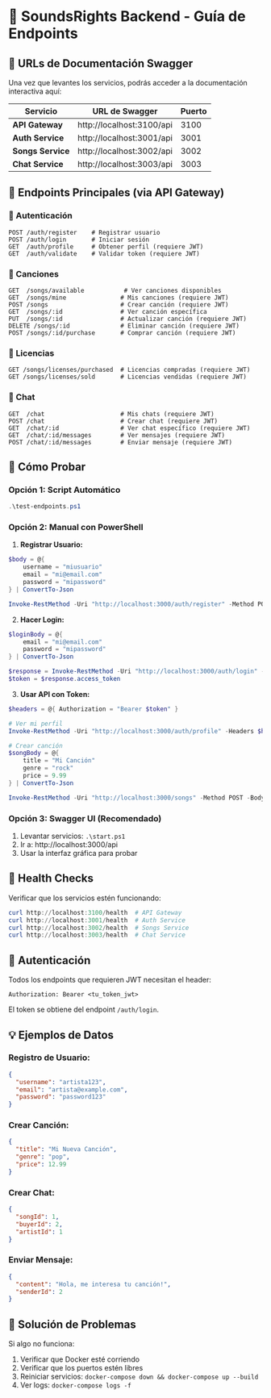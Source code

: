 # 🎵 SoundsRights Backend - Guía de Endpoints

## 🚀 URLs de Documentación Swagger

Una vez que levantes los servicios, podrás acceder a la documentación interactiva aquí:

| Servicio | URL de Swagger | Puerto |
|----------|----------------|--------|
| **API Gateway** | http://localhost:3100/api | 3100 |
| **Auth Service** | http://localhost:3001/api | 3001 |
| **Songs Service** | http://localhost:3002/api | 3002 |
| **Chat Service** | http://localhost:3003/api | 3003 |

## 📍 Endpoints Principales (via API Gateway)

### 🔐 Autenticación
```
POST /auth/register    # Registrar usuario
POST /auth/login       # Iniciar sesión  
GET  /auth/profile     # Obtener perfil (requiere JWT)
GET  /auth/validate    # Validar token (requiere JWT)
```

### 🎵 Canciones
```
GET  /songs/available           # Ver canciones disponibles
GET  /songs/mine               # Mis canciones (requiere JWT)
POST /songs                    # Crear canción (requiere JWT)
GET  /songs/:id                # Ver canción específica
PUT  /songs/:id                # Actualizar canción (requiere JWT)
DELETE /songs/:id              # Eliminar canción (requiere JWT)
POST /songs/:id/purchase       # Comprar canción (requiere JWT)
```

### 📜 Licencias
```
GET /songs/licenses/purchased  # Licencias compradas (requiere JWT)
GET /songs/licenses/sold       # Licencias vendidas (requiere JWT)
```

### 💬 Chat
```
GET  /chat                     # Mis chats (requiere JWT)
POST /chat                     # Crear chat (requiere JWT)
GET  /chat/:id                 # Ver chat específico (requiere JWT)
GET  /chat/:id/messages        # Ver mensajes (requiere JWT)
POST /chat/:id/messages        # Enviar mensaje (requiere JWT)
```

## 🧪 Cómo Probar

### Opción 1: Script Automático
```powershell
.\test-endpoints.ps1
```

### Opción 2: Manual con PowerShell

1. **Registrar Usuario:**
```powershell
$body = @{
    username = "miusuario"
    email = "mi@email.com"
    password = "mipassword"
} | ConvertTo-Json

Invoke-RestMethod -Uri "http://localhost:3000/auth/register" -Method POST -Body $body -ContentType "application/json"
```

2. **Hacer Login:**
```powershell
$loginBody = @{
    email = "mi@email.com"
    password = "mipassword"
} | ConvertTo-Json

$response = Invoke-RestMethod -Uri "http://localhost:3000/auth/login" -Method POST -Body $loginBody -ContentType "application/json"
$token = $response.access_token
```

3. **Usar API con Token:**
```powershell
$headers = @{ Authorization = "Bearer $token" }

# Ver mi perfil
Invoke-RestMethod -Uri "http://localhost:3000/auth/profile" -Headers $headers

# Crear canción
$songBody = @{
    title = "Mi Canción"
    genre = "rock"
    price = 9.99
} | ConvertTo-Json

Invoke-RestMethod -Uri "http://localhost:3000/songs" -Method POST -Body $songBody -ContentType "application/json" -Headers $headers
```

### Opción 3: Swagger UI (Recomendado)

1. Levantar servicios: `.\start.ps1`
2. Ir a: http://localhost:3000/api
3. Usar la interfaz gráfica para probar

## 🏥 Health Checks

Verificar que los servicios estén funcionando:
```powershell
curl http://localhost:3100/health  # API Gateway
curl http://localhost:3001/health  # Auth Service
curl http://localhost:3002/health  # Songs Service  
curl http://localhost:3003/health  # Chat Service
```

## 🔑 Autenticación

Todos los endpoints que requieren JWT necesitan el header:
```
Authorization: Bearer <tu_token_jwt>
```

El token se obtiene del endpoint `/auth/login`.

## 💡 Ejemplos de Datos

### Registro de Usuario:
```json
{
  "username": "artista123",
  "email": "artista@example.com",
  "password": "password123"
}
```

### Crear Canción:
```json
{
  "title": "Mi Nueva Canción",
  "genre": "pop",
  "price": 12.99
}
```

### Crear Chat:
```json
{
  "songId": 1,
  "buyerId": 2,
  "artistId": 1
}
```

### Enviar Mensaje:
```json
{
  "content": "Hola, me interesa tu canción!",
  "senderId": 2
}
```

## 🚨 Solución de Problemas

Si algo no funciona:

1. Verificar que Docker esté corriendo
2. Verificar que los puertos estén libres
3. Reiniciar servicios: `docker-compose down && docker-compose up --build`
4. Ver logs: `docker-compose logs -f`
